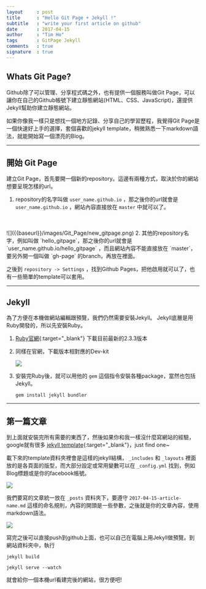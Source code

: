 ```yaml
---
layout     : post
title      : "Hello Git Page + Jekyll !"
subtitle   : "write your first article on github"
date       : 2017-04-15
author     : "Tim Ho"
tags       : GitPage Jekyll
comments   : true
signature  : true
---
```


## Whats Git Page?
Github除了可以管理、分享程式碼之外，也有提供一個服務叫做Git Page，可以讓你在自己的Github帳號下建立靜態網站(HTML、CSS、JavaScript)，還提供Jekyll幫助你建立靜態網站。 

如果你像我一樣只是想找一個地方記錄、分享自己的學習歷程，我覺得Git Page是一個快速好上手的選擇，套個喜歡的jekyll template，稍微熟悉一下markdown語法，就能開始寫一個漂亮的Blog。

---

## 開始 Git Page
建立Git Page，首先要開一個新的repository。這邊有兩種方式，取決於你的網站想要呈現怎樣的url。

1. repository的名字叫做 `user_name.github.io` ，那之後你的url就會是 `user_name.github.io` ，網站內容直接放在 `master` 中就可以了。
<br />
<br />
  ![]({{baseurl}}/images/Git_Page/new_gitpage.png) 
2. 其他的repository名字，例如叫做 `hello_gitpage`，那之後你的url就會是 `user_name.github.io/hello_gitpage` ，而且網站內容不能直接放在 `master`，要另外開一個叫做 `gh-page` 的branch，再放在裡面。


之後到 `repository -> Settings` ，找到Github Pages，把他啟用就可以了，也有一些簡單的template可以套用。

---

## Jekyll
為了方便在本機做網站編輯跟預覽，我們仍然需要安裝Jekyll。 
Jekyll底層是用Ruby開發的，所以先安裝Ruby。

1. [Ruby官網](http://rubyinstaller.org/downloads/){:target="_blank"} 下載目前最新的2.3.3版本

2. 同樣在官網，下載版本相對應的Dev-kit

   ![]({{baseurl}}/images/Git_Page/ruby.png) 

3. 安裝完Ruby後，就可以用他的 `gem` 這個指令安裝各種package，當然也包括Jekyll。

   `gem install jekyll bundler`

---

## 第一篇文章
到上面就安裝完所有需要的東西了，然後如果你和我一樣沒什麼寫網站的經驗，google就有很多 [jekyll template](https://github.com/jekyll/jekyll/wiki/Themes){:target="_blank"}，just find one~

載下來的template資料夾裡會是這樣的jekyll結構， `_includes` 和 `_layouts` 裡面放的是各頁面的版型，而大部分設定或常用變數可以在 `_config.yml` 找到，例如Blog標題或是你的facebook帳號。

![]({{baseurl}}/images/Git_Page/template_sample.png) 

我們要寫的文章統一放在 `_posts` 資料夾下，要遵守 `2017-04-15-article-name.md` 這樣的命名規則，內容的開頭是一些參數，之後就是你的文章內容，使用markdown語法。

![]({{baseurl}}/images/Git_Page/content_sample.png) 

寫完之後可以直接push到github上面，也可以自己在電腦上用Jekyll做預覽。到網站資料夾中，執行

`jekyll build`

`jekyll serve --watch`

就會給你一個本機url看建完後的網站，很方便吧!











